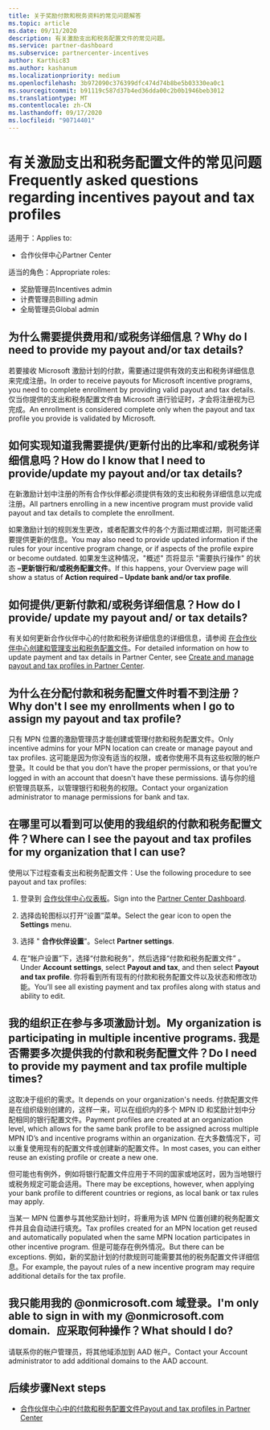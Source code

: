 ```yaml
---
title: 关于奖励付款和税务资料的常见问题解答
ms.topic: article
ms.date: 09/11/2020
description: 有关激励支出和税务配置文件的常见问题。
ms.service: partner-dashboard
ms.subservice: partnercenter-incentives
author: Karthic83
ms.author: kashanum
ms.localizationpriority: medium
ms.openlocfilehash: 3b972090c376399dfc474d74b8be5b03330ea0c1
ms.sourcegitcommit: b91119c587d37b4ed36dda00c2b0b1946beb3012
ms.translationtype: MT
ms.contentlocale: zh-CN
ms.lasthandoff: 09/17/2020
ms.locfileid: "90714401"
---
```

# <a name="frequently-asked-questions-regarding-incentives-payout-and-tax-profiles"></a><span data-ttu-id="7b175-103">有关激励支出和税务配置文件的常见问题</span><span class="sxs-lookup"><span data-stu-id="7b175-103">Frequently asked questions regarding incentives payout and tax profiles</span></span>

<span data-ttu-id="7b175-104">适用于：</span><span class="sxs-lookup"><span data-stu-id="7b175-104">Applies to:</span></span>

- <span data-ttu-id="7b175-105">合作伙伴中心</span><span class="sxs-lookup"><span data-stu-id="7b175-105">Partner Center</span></span>

<span data-ttu-id="7b175-106">适当的角色：</span><span class="sxs-lookup"><span data-stu-id="7b175-106">Appropriate roles:</span></span>

- <span data-ttu-id="7b175-107">奖励管理员</span><span class="sxs-lookup"><span data-stu-id="7b175-107">Incentives admin</span></span>
- <span data-ttu-id="7b175-108">计费管理员</span><span class="sxs-lookup"><span data-stu-id="7b175-108">Billing admin</span></span>
- <span data-ttu-id="7b175-109">全局管理员</span><span class="sxs-lookup"><span data-stu-id="7b175-109">Global admin</span></span>

## <a name="why-do-i-need-to-provide-my-payout-andor-tax-details"></a><span data-ttu-id="7b175-110">为什么需要提供费用和/或税务详细信息？</span><span class="sxs-lookup"><span data-stu-id="7b175-110">Why do I need to provide my payout and/or tax details?</span></span>

<span data-ttu-id="7b175-111">若要接收 Microsoft 激励计划的付款，需要通过提供有效的支出和税务详细信息来完成注册。</span><span class="sxs-lookup"><span data-stu-id="7b175-111">In order to receive payouts for Microsoft incentive programs, you need to complete enrollment by providing valid payout and tax details.</span></span> <span data-ttu-id="7b175-112">仅当你提供的支出和税务配置文件由 Microsoft 进行验证时，才会将注册视为已完成。</span><span class="sxs-lookup"><span data-stu-id="7b175-112">An enrollment is considered complete only when the payout and tax profile you provide is validated by Microsoft.</span></span>

## <a name="how-do-i-know-that-i-need-to-provideupdate-my-payout-andor-tax-details"></a><span data-ttu-id="7b175-113">如何实现知道我需要提供/更新付出的比率和/或税务详细信息吗？</span><span class="sxs-lookup"><span data-stu-id="7b175-113">How do I know that I need to provide/update my payout and/or tax details?</span></span>

<span data-ttu-id="7b175-114">在新激励计划中注册的所有合作伙伴都必须提供有效的支出和税务详细信息以完成注册。</span><span class="sxs-lookup"><span data-stu-id="7b175-114">All partners enrolling in a new incentive program must provide valid payout and tax details to complete the enrollment.</span></span>

<span data-ttu-id="7b175-115">如果激励计划的规则发生更改，或者配置文件的各个方面过期或过期，则可能还需要提供更新的信息。</span><span class="sxs-lookup"><span data-stu-id="7b175-115">You may also need to provide updated information if the rules for your incentive program change, or if aspects of the profile expire or become outdated.</span></span> <span data-ttu-id="7b175-116">如果发生这种情况，"概述" 页将显示 "需要执行操作" 的状态 **–更新银行和/或税务配置文件**。</span><span class="sxs-lookup"><span data-stu-id="7b175-116">If this happens, your Overview page will show a status of **Action required – Update bank and/or tax profile**.</span></span>

## <a name="how-do-i-provide-update-my-payout-and-or-tax-details"></a><span data-ttu-id="7b175-117">如何提供/更新付款和/或税务详细信息？</span><span class="sxs-lookup"><span data-stu-id="7b175-117">How do I provide/ update my payout and/ or tax details?</span></span>

<span data-ttu-id="7b175-118">有关如何更新合作伙伴中心的付款和税务详细信息的详细信息，请参阅 [在合作伙伴中心创建和管理支出和税务配置文件](https://docs.microsoft.com/partner-center/incentives-create-and-manage-your-payout-and-tax-profiles.md)。</span><span class="sxs-lookup"><span data-stu-id="7b175-118">For detailed information on how to update payment and tax details in Partner Center, see [Create and manage payout and tax profiles in Partner Center](https://docs.microsoft.com/partner-center/incentives-create-and-manage-your-payout-and-tax-profiles.md).</span></span>

## <a name="why-dont-i-see-my-enrollments-when-i-go-to-assign-my-payout-and-tax-profile"></a><span data-ttu-id="7b175-119">为什么在分配付款和税务配置文件时看不到注册？</span><span class="sxs-lookup"><span data-stu-id="7b175-119">Why don't I see my enrollments when I go to assign my payout and tax profile?</span></span>

<span data-ttu-id="7b175-120">只有 MPN 位置的激励管理员才能创建或管理付款和税务配置文件。</span><span class="sxs-lookup"><span data-stu-id="7b175-120">Only incentive admins for your MPN location can create or manage payout and tax profiles.</span></span> <span data-ttu-id="7b175-121">这可能是因为你没有适当的权限，或者你使用不具有这些权限的帐户登录。</span><span class="sxs-lookup"><span data-stu-id="7b175-121">It could be that you don’t have the proper permissions, or that you’re logged in with an account that doesn't have these permissions.</span></span> <span data-ttu-id="7b175-122">请与你的组织管理员联系，以管理银行和税务的权限。</span><span class="sxs-lookup"><span data-stu-id="7b175-122">Contact your organization administrator to manage permissions for bank and tax.</span></span>

## <a name="where-can-i-see-the-payout-and-tax-profiles-for-my-organization-that-i-can-use"></a><span data-ttu-id="7b175-123">在哪里可以看到可以使用的我组织的付款和税务配置文件？</span><span class="sxs-lookup"><span data-stu-id="7b175-123">Where can I see the payout and tax profiles for my organization that I can use?</span></span>

<span data-ttu-id="7b175-124">使用以下过程查看支出和税务配置文件：</span><span class="sxs-lookup"><span data-stu-id="7b175-124">Use the following procedure to see payout and tax profiles:</span></span>

1. <span data-ttu-id="7b175-125">登录到 [合作伙伴中心仪表板](https://partner.microsoft.com/dashboard)。</span><span class="sxs-lookup"><span data-stu-id="7b175-125">Sign into the [Partner Center Dashboard](https://partner.microsoft.com/dashboard).</span></span>

2. <span data-ttu-id="7b175-126">选择齿轮图标以打开“设置”菜单。</span><span class="sxs-lookup"><span data-stu-id="7b175-126">Select the gear icon to open the **Settings** menu.</span></span>

3. <span data-ttu-id="7b175-127">选择 " **合作伙伴设置**"。</span><span class="sxs-lookup"><span data-stu-id="7b175-127">Select **Partner settings**.</span></span>

4. <span data-ttu-id="7b175-128">在“帐户设置”下，选择“付款和税务”，然后选择“付款和税务配置文件”  。</span><span class="sxs-lookup"><span data-stu-id="7b175-128">Under **Account settings**, select **Payout and tax**, and then select **Payout and tax profile**.</span></span> <span data-ttu-id="7b175-129">你将看到所有现有的付款和税务配置文件以及状态和修改功能。</span><span class="sxs-lookup"><span data-stu-id="7b175-129">You’ll see all existing payment and tax profiles along with status and ability to edit.</span></span>

## <a name="my-organization-is-participating-in-multiple-incentive-programs-do-i-need-to-provide-my-payment-and-tax-profile-multiple-times"></a><span data-ttu-id="7b175-130">我的组织正在参与多项激励计划。</span><span class="sxs-lookup"><span data-stu-id="7b175-130">My organization is participating in multiple incentive programs.</span></span> <span data-ttu-id="7b175-131">我是否需要多次提供我的付款和税务配置文件？</span><span class="sxs-lookup"><span data-stu-id="7b175-131">Do I need to provide my payment and tax profile multiple times?</span></span>

<span data-ttu-id="7b175-132">这取决于组织的需求。</span><span class="sxs-lookup"><span data-stu-id="7b175-132">It depends on your organization's needs.</span></span> <span data-ttu-id="7b175-133">付款配置文件是在组织级别创建的，这样一来，可以在组织内的多个 MPN ID 和奖励计划中分配相同的银行配置文件。</span><span class="sxs-lookup"><span data-stu-id="7b175-133">Payment profiles are created at an organization level, which allows for the same bank profile to be assigned across multiple MPN ID’s and incentive programs within an organization.</span></span> <span data-ttu-id="7b175-134">在大多数情况下，可以重复使用现有的配置文件或创建新的配置文件。</span><span class="sxs-lookup"><span data-stu-id="7b175-134">In most cases, you can either reuse an existing profile or create a new one.</span></span>

<span data-ttu-id="7b175-135">但可能也有例外，例如将银行配置文件应用于不同的国家或地区时，因为当地银行或税务规定可能会适用。</span><span class="sxs-lookup"><span data-stu-id="7b175-135">There may be exceptions, however, when applying your bank profile to different countries or regions, as local bank or tax rules may apply.</span></span>

<span data-ttu-id="7b175-136">当某一 MPN 位置参与其他奖励计划时，将重用为该 MPN 位置创建的税务配置文件并且会自动进行填充。</span><span class="sxs-lookup"><span data-stu-id="7b175-136">Tax profiles created for an MPN location get reused and automatically populated when the same MPN location participates in other incentive program.</span></span> <span data-ttu-id="7b175-137">但是可能存在例外情况。</span><span class="sxs-lookup"><span data-stu-id="7b175-137">But there can be exceptions.</span></span> <span data-ttu-id="7b175-138">例如，新的奖励计划的付款规则可能需要其他的税务配置文件详细信息。</span><span class="sxs-lookup"><span data-stu-id="7b175-138">For example, the payout rules of a new incentive program may require additional details for the tax profile.</span></span>  

## <a name="im-only-able-to-sign-in-with-my-onmicrosoftcom-domain-what-should-i-do"></a><span data-ttu-id="7b175-139">我只能用我的 @onmicrosoft.com 域登录。</span><span class="sxs-lookup"><span data-stu-id="7b175-139">I'm only able to sign in with my @onmicrosoft.com domain.</span></span> <span data-ttu-id="7b175-140">  应采取何种操作？</span><span class="sxs-lookup"><span data-stu-id="7b175-140">What should I do?</span></span>

<span data-ttu-id="7b175-141">请联系你的帐户管理员，将其他域添加到 AAD 帐户。</span><span class="sxs-lookup"><span data-stu-id="7b175-141">Contact your Account administrator to add additional domains to the AAD account.</span></span>

## <a name="next-steps"></a><span data-ttu-id="7b175-142">后续步骤</span><span class="sxs-lookup"><span data-stu-id="7b175-142">Next steps</span></span>

- [<span data-ttu-id="7b175-143">合作伙伴中心中的付款和税务配置文件</span><span class="sxs-lookup"><span data-stu-id="7b175-143">Payout and tax profiles in Partner Center</span></span>](incentives-create-and-manage-your-payout-and-tax-profiles.md)